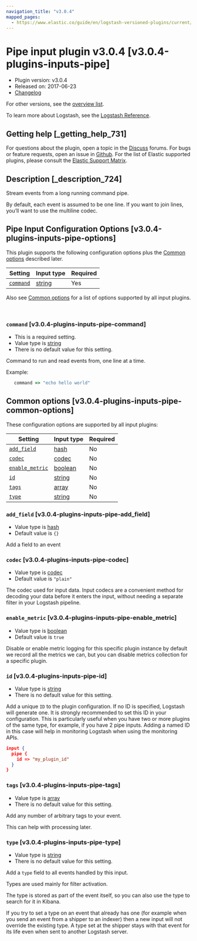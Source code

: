 ```yaml
---
navigation_title: "v3.0.4"
mapped_pages:
  - https://www.elastic.co/guide/en/logstash-versioned-plugins/current/v3.0.4-plugins-inputs-pipe.html
---
```


# Pipe input plugin v3.0.4 [v3.0.4-plugins-inputs-pipe]


* Plugin version: v3.0.4
* Released on: 2017-06-23
* [Changelog](https://github.com/logstash-plugins/logstash-input-pipe/blob/v3.0.4/CHANGELOG.md)

For other versions, see the [overview list](input-pipe-index.md).

To learn more about Logstash, see the [Logstash Reference](logstash://reference/index.md).

## Getting help [_getting_help_731]

For questions about the plugin, open a topic in the [Discuss](http://discuss.elastic.co) forums. For bugs or feature requests, open an issue in [Github](https://github.com/logstash-plugins/logstash-input-pipe). For the list of Elastic supported plugins, please consult the [Elastic Support Matrix](https://www.elastic.co/support/matrix#matrix_logstash_plugins).


## Description [_description_724]

Stream events from a long running command pipe.

By default, each event is assumed to be one line. If you want to join lines, you’ll want to use the multiline codec.


## Pipe Input Configuration Options [v3.0.4-plugins-inputs-pipe-options]

This plugin supports the following configuration options plus the [Common options](v3-0-4-plugins-inputs-pipe.md#v3.0.4-plugins-inputs-pipe-common-options) described later.

| Setting | Input type | Required |
| --- | --- | --- |
| [`command`](v3-0-4-plugins-inputs-pipe.md#v3.0.4-plugins-inputs-pipe-command) | [string](logstash://reference/configuration-file-structure.md#string) | Yes |

Also see [Common options](v3-0-4-plugins-inputs-pipe.md#v3.0.4-plugins-inputs-pipe-common-options) for a list of options supported by all input plugins.

 

### `command` [v3.0.4-plugins-inputs-pipe-command]

* This is a required setting.
* Value type is [string](logstash://reference/configuration-file-structure.md#string)
* There is no default value for this setting.

Command to run and read events from, one line at a time.

Example:

```ruby
   command => "echo hello world"
```



## Common options [v3.0.4-plugins-inputs-pipe-common-options]

These configuration options are supported by all input plugins:

| Setting | Input type | Required |
| --- | --- | --- |
| [`add_field`](v3-0-4-plugins-inputs-pipe.md#v3.0.4-plugins-inputs-pipe-add_field) | [hash](logstash://reference/configuration-file-structure.md#hash) | No |
| [`codec`](v3-0-4-plugins-inputs-pipe.md#v3.0.4-plugins-inputs-pipe-codec) | [codec](logstash://reference/configuration-file-structure.md#codec) | No |
| [`enable_metric`](v3-0-4-plugins-inputs-pipe.md#v3.0.4-plugins-inputs-pipe-enable_metric) | [boolean](logstash://reference/configuration-file-structure.md#boolean) | No |
| [`id`](v3-0-4-plugins-inputs-pipe.md#v3.0.4-plugins-inputs-pipe-id) | [string](logstash://reference/configuration-file-structure.md#string) | No |
| [`tags`](v3-0-4-plugins-inputs-pipe.md#v3.0.4-plugins-inputs-pipe-tags) | [array](logstash://reference/configuration-file-structure.md#array) | No |
| [`type`](v3-0-4-plugins-inputs-pipe.md#v3.0.4-plugins-inputs-pipe-type) | [string](logstash://reference/configuration-file-structure.md#string) | No |

### `add_field` [v3.0.4-plugins-inputs-pipe-add_field]

* Value type is [hash](logstash://reference/configuration-file-structure.md#hash)
* Default value is `{}`

Add a field to an event


### `codec` [v3.0.4-plugins-inputs-pipe-codec]

* Value type is [codec](logstash://reference/configuration-file-structure.md#codec)
* Default value is `"plain"`

The codec used for input data. Input codecs are a convenient method for decoding your data before it enters the input, without needing a separate filter in your Logstash pipeline.


### `enable_metric` [v3.0.4-plugins-inputs-pipe-enable_metric]

* Value type is [boolean](logstash://reference/configuration-file-structure.md#boolean)
* Default value is `true`

Disable or enable metric logging for this specific plugin instance by default we record all the metrics we can, but you can disable metrics collection for a specific plugin.


### `id` [v3.0.4-plugins-inputs-pipe-id]

* Value type is [string](logstash://reference/configuration-file-structure.md#string)
* There is no default value for this setting.

Add a unique `ID` to the plugin configuration. If no ID is specified, Logstash will generate one. It is strongly recommended to set this ID in your configuration. This is particularly useful when you have two or more plugins of the same type, for example, if you have 2 pipe inputs. Adding a named ID in this case will help in monitoring Logstash when using the monitoring APIs.

```json
input {
  pipe {
    id => "my_plugin_id"
  }
}
```


### `tags` [v3.0.4-plugins-inputs-pipe-tags]

* Value type is [array](logstash://reference/configuration-file-structure.md#array)
* There is no default value for this setting.

Add any number of arbitrary tags to your event.

This can help with processing later.


### `type` [v3.0.4-plugins-inputs-pipe-type]

* Value type is [string](logstash://reference/configuration-file-structure.md#string)
* There is no default value for this setting.

Add a `type` field to all events handled by this input.

Types are used mainly for filter activation.

The type is stored as part of the event itself, so you can also use the type to search for it in Kibana.

If you try to set a type on an event that already has one (for example when you send an event from a shipper to an indexer) then a new input will not override the existing type. A type set at the shipper stays with that event for its life even when sent to another Logstash server.



